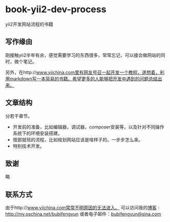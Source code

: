 # book-yii2-dev-process
yii2开发网站流程的书籍

## 写作缘由

刚接触yii2半年有余，感觉需要学习的东西很多，常常忘记，可以接合做网站的同时，做个笔记。

另外，在http://www.yiichina.com里有网友号召一起开发一个教程，遂想着，利用markdown写一本简易的书籍。希望更多的人能够把开发中遇到的问题总结出来。

## 文章结构

分若干章节。

+ 开发前的准备，比如编辑器，调试器，composer安装等，以及针对不同操作系统下的环境安装搭建。
+ 按部就班的流程，比如规划网站应该是啥样子的。一步步怎么来。
+ 特别技术开发。

## 致谢

略

## 联系方式

由于http://www.yiichina.com常常不明原因的无法进入。
可以访问我的[博客](http://my.oschina.net/bubifengyun) : http://my.oschina.net/bubifengyun
或者电子邮件：bubifengyun@sina.com
